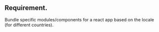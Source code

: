 ## Requirement.  
Bundle specific modules/components for a react app based on the locale (for different countries).  
